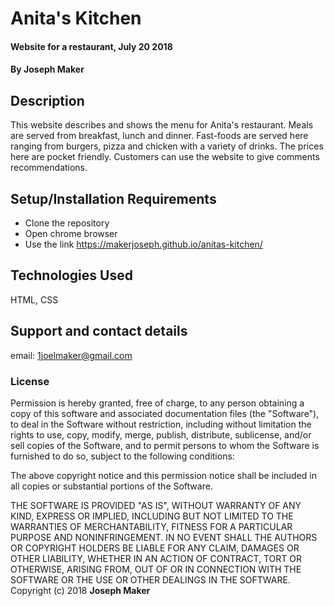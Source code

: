 # Anita's Kitchen
#### Website for a restaurant, July 20 2018
#### By **Joseph Maker**
## Description
This website describes and shows  the menu for Anita's restaurant. Meals are served from breakfast, lunch and dinner. Fast-foods are served here ranging from burgers, pizza and chicken with a variety of drinks. The prices here are pocket friendly. Customers can use the website to give comments recommendations.
## Setup/Installation Requirements
* Clone the repository
* Open chrome browser
* Use the link https://makerjoseph.github.io/anitas-kitchen/

## Technologies Used
HTML, CSS
## Support and contact details
email: 1joelmaker@gmail.com
### License
Permission is hereby granted, free of charge, to any person obtaining a copy of this software and associated documentation files (the "Software"), to deal in the Software without restriction, including without limitation the rights to use, copy, modify, merge, publish, distribute, sublicense, and/or sell copies of the Software, and to permit persons to whom the Software is furnished to do so, subject to the following conditions:

The above copyright notice and this permission notice shall be included in all copies or substantial portions of the Software.

THE SOFTWARE IS PROVIDED "AS IS", WITHOUT WARRANTY OF ANY KIND, EXPRESS OR IMPLIED, INCLUDING BUT NOT LIMITED TO THE WARRANTIES OF MERCHANTABILITY, FITNESS FOR A PARTICULAR PURPOSE AND NONINFRINGEMENT. IN NO EVENT SHALL THE AUTHORS OR COPYRIGHT HOLDERS BE LIABLE FOR ANY CLAIM, DAMAGES OR OTHER LIABILITY, WHETHER IN AN ACTION OF CONTRACT, TORT OR OTHERWISE, ARISING FROM, OUT OF OR IN CONNECTION WITH THE SOFTWARE OR THE USE OR OTHER DEALINGS IN THE SOFTWARE.
Copyright (c) 2018 **Joseph Maker**
